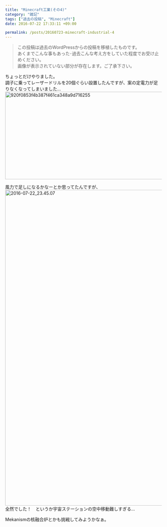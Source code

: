```yaml
---
title: "Minecraft工業(その4)"
category: "雑記"
tags: ["過去の投稿", "Minecraft"]
date: 2016-07-22 17:33:11 +09:00

permalink: /posts/20160723-minecraft-industrial-4
---
```


> この投稿は過去のWordPressからの投稿を移植したものです。  
> あくまでこんな事もあった･過去こんな考え方をしていた程度でお受け止めください。  
> 画像が表示されていない部分が存在します。ご了承下さい。

ちょっとだけやりました。  
調子に乗ってレーザードリルを20個ぐらい設置したんですが、案の定電力が足りなくなってしまいました…  
[<img loading="lazy" src="http://blog.ingen084.net/wp-content/uploads/2016/07/920f0853f4b387f461ca348a9d716255.png" alt="920f0853f4b387f461ca348a9d716255" width="620" height="282" class="alignnone size-full wp-image-2154" srcset="http://localhost:8000/wp-content/uploads/2016/07/920f0853f4b387f461ca348a9d716255.png 620w, http://localhost:8000/wp-content/uploads/2016/07/920f0853f4b387f461ca348a9d716255-300x136.png 300w" sizes="(max-width: 620px) 100vw, 620px" />][1]  

  
風力で足しになるかなーとか思ってたんですが、  
[<img loading="lazy" src="http://blog.ingen084.net/wp-content/uploads/2016/07/2016-07-22_23.45.07.png" alt="2016-07-22_23.45.07" width="1920" height="1017" class="alignnone size-full wp-image-2155" srcset="http://localhost:8000/wp-content/uploads/2016/07/2016-07-22_23.45.07.png 1920w, http://localhost:8000/wp-content/uploads/2016/07/2016-07-22_23.45.07-300x159.png 300w, http://localhost:8000/wp-content/uploads/2016/07/2016-07-22_23.45.07-768x407.png 768w, http://localhost:8000/wp-content/uploads/2016/07/2016-07-22_23.45.07-1024x542.png 1024w" sizes="(max-width: 1920px) 100vw, 1920px" />][2]  
全然でした！　というか宇宙ステーションの空中移動難しすぎる…

Mekanismの核融合炉とかも挑戦してみようかなぁ。

 [1]: http://blog.ingen084.net/wp-content/uploads/2016/07/920f0853f4b387f461ca348a9d716255.png
 [2]: http://blog.ingen084.net/wp-content/uploads/2016/07/2016-07-22_23.45.07.png
